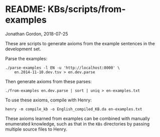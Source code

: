 # README: KBs/scripts/from-examples
Jonathan Gordon, 2018-07-25

These are scripts to generate axioms from the example sentences in the
development set.

Parse the examples:

    ./parse-examples -l EN -u 'http://localhost:8000' \
        en.2014-11-10.dev.tsv > en.dev.parse

Then generate axioms from these parses:

    ./from-examples en.dev.parse | sort | uniq > en-examples.txt

To use these axioms, compile with Henry:

    henry -m compile_kb -o English_compiled_KB.da en-examples.txt

These axioms learned from examples can be combined with manually
enumerated knowledge, such as that in the `KBs` directories by passing
multiple source files to Henry.
